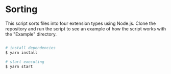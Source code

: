 # Sorting

This script sorts files into four extension types using Node.js. Clone the repository and run the script to see an example of how the script works with the "Example" directory.

```bash

# install dependencies
$ yarn install

# start executing
$ yarn start
